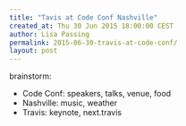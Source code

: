 ```yaml
---
title: "Tavis at Code Conf Nashville"
created_at: Thu 30 Jun 2015 18:00:00 CEST
author: Lisa Passing
permalink: 2015-06-30-travis-at-code-conf/
layout: post
---
```


brainstorm:  

* Code Conf: speakers, talks, venue, food  
* Nashville: music, weather  
* Travis: keynote, next.travis